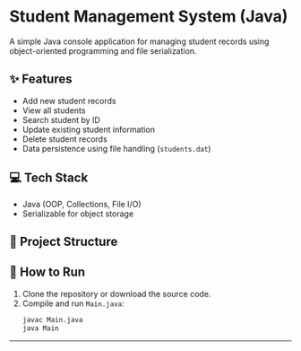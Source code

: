 # Student Management System (Java)

A simple Java console application for managing student records using object-oriented programming and file serialization.

## ✨ Features
- Add new student records
- View all students
- Search student by ID
- Update existing student information
- Delete student records
- Data persistence using file handling (`students.dat`)

## 💻 Tech Stack
- Java (OOP, Collections, File I/O)
- Serializable for object storage

## 📁 Project Structure


## 🚀 How to Run
1. Clone the repository or download the source code.
2. Compile and run `Main.java`:
   ```bash
   javac Main.java
   java Main

---
